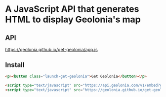 # A JavaScript API that generates HTML to display Geolonia's map

## API

https://geolonia.github.io/get-geolonia/app.js

## Install

```html
<p><button class="launch-get-geolonia">Get Geolonia</button></p>

<script type="text/javascript" src="https://api.geolonia.com/v1/embed?geolonia-api-key=YOUR-API-KEY"></script>
<script type="text/javascript" src="https://geolonia.github.io/get-geolonia/app.js"></script>
```
